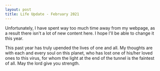 ```yaml
---
layout: post
title: Life Update - February 2021
---
```


Unfortunately, I have spent way too much time away from my webpage, as a result there isn't a lot of new content here. I hope I'll be able to change it this year. 

This past year has truly upended the lives of one and all. My thoughts are with each and every soul on this planet, who has lost one of his/her loved ones to this virus, for whom the light at the end of the tunnel is the faintest of all. May the lord give you strength.